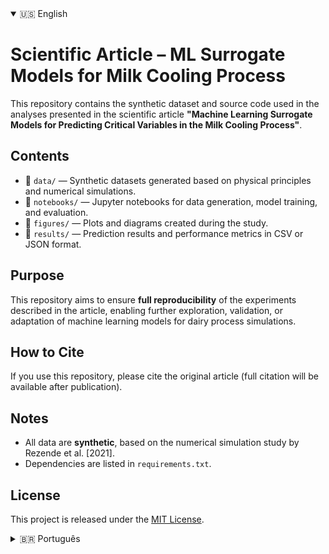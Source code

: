 <!-- Simulação de abas usando detalhes -->
<details open>
<summary>🇺🇸 English</summary>

# Scientific Article – ML Surrogate Models for Milk Cooling Process

This repository contains the synthetic dataset and source code used in the analyses presented in the scientific article **"Machine Learning Surrogate Models for Predicting Critical Variables in the Milk Cooling Process"**.

## Contents

- 📁 `data/` — Synthetic datasets generated based on physical principles and numerical simulations.
- 📁 `notebooks/` — Jupyter notebooks for data generation, model training, and evaluation.
- 📁 `figures/` — Plots and diagrams created during the study.
- 📄 `results/` — Prediction results and performance metrics in CSV or JSON format.

## Purpose

This repository aims to ensure **full reproducibility** of the experiments described in the article, enabling further exploration, validation, or adaptation of machine learning models for dairy process simulations.

## How to Cite

If you use this repository, please cite the original article (full citation will be available after publication).

## Notes

- All data are **synthetic**, based on the numerical simulation study by Rezende et al. \[2021\].
- Dependencies are listed in `requirements.txt`.

## License

This project is released under the [MIT License](LICENSE).

</details>

<details>
<summary>🇧🇷 Português</summary>

# Artigo Científico – Modelos Substitutos com ML para Processo de Resfriamento do Leite

Este repositório contém os dados sintéticos e os códigos utilizados nas análises apresentadas no artigo científico **"Modelos Substitutos com Aprendizado de Máquina para Predição de Variáveis Críticas no Processo de Resfriamento do Leite"**.

## Conteúdo

- 📁 `data/` — Conjuntos de dados sintéticos gerados com base em princípios físicos e simulações numéricas.
- 📁 `notebooks/` — Notebooks Jupyter para geração de dados, treinamento e avaliação dos modelos.
- 📁 `figures/` — Gráficos e diagramas produzidos durante o estudo.
- 📄 `results/` — Resultados das predições e métricas de desempenho em formato CSV ou JSON.

## Objetivo

Este repositório visa garantir a **reprodutibilidade completa** dos experimentos descritos no artigo, permitindo a exploração, validação ou adaptação de modelos de aprendizado de máquina para simulações em processos de laticínios.

## Como citar

Se você utilizar este repositório, por favor cite o artigo original (referência completa será adicionada após a publicação).

## Observações

- Todos os dados são **sintéticos**, baseados no estudo de simulação numérica de Rezende et al. \[2021\].
- As dependências estão listadas em `requirements.txt`.

## Licença

Este projeto está licenciado sob a [MIT License](LICENSE).

</details>
